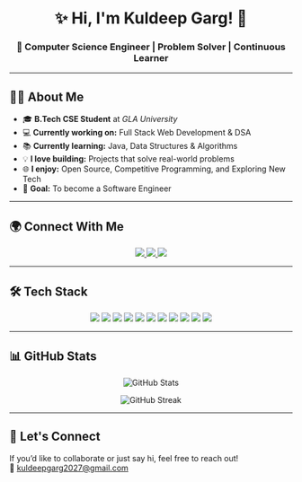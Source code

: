 <h1 align="center">✨ Hi, I'm Kuldeep Garg! 👋</h1>
<h3 align="center">🚀 Computer Science Engineer | Problem Solver | Continuous Learner</h3>

---

## 👨‍💻 About Me  

- 🎓 **B.Tech CSE Student** at *GLA University*  
- 💻 **Currently working on:** Full Stack Web Development & DSA  
- 📚 **Currently learning:** Java, Data Structures & Algorithms  
- 💡 **I love building:** Projects that solve real-world problems  
- 🌐 **I enjoy:** Open Source, Competitive Programming, and Exploring New Tech  
- 🎯 **Goal:** To become a Software Engineer  

---

## 🌍 Connect With Me  

<p align="center">
  <a href="https://www.linkedin.com/in/kuldeep-garg-238b302a6/" target="_blank">
    <img src="https://img.shields.io/badge/LinkedIn-%230077B5.svg?&style=for-the-badge&logo=linkedin&logoColor=white" />
  </a>
  <a href="https://www.instagram.com/codingsurface/" target="_blank">
    <img src="https://img.shields.io/badge/Instagram-%23E4405F.svg?&style=for-the-badge&logo=instagram&logoColor=white" />
  </a>
  <a href="mailto:kuldeepgarg2027@gmail.com">
    <img src="https://img.shields.io/badge/Email-%23EA4335.svg?&style=for-the-badge&logo=gmail&logoColor=white" />
  </a>
</p>

---

## 🛠️ Tech Stack  

<p align="center">
  <img src="https://img.shields.io/badge/Java-%23ED8B00.svg?&style=for-the-badge&logo=java&logoColor=white" />
  <img src="https://img.shields.io/badge/Python-%233776AB.svg?&style=for-the-badge&logo=python&logoColor=white" />
  <img src="https://img.shields.io/badge/HTML5-%23E34F26.svg?&style=for-the-badge&logo=html5&logoColor=white" />
  <img src="https://img.shields.io/badge/CSS3-%231572B6.svg?&style=for-the-badge&logo=css3&logoColor=white" />
  <img src="https://img.shields.io/badge/JavaScript-%23F7DF1E.svg?&style=for-the-badge&logo=javascript&logoColor=black" />
  <img src="https://img.shields.io/badge/C-%2300599C.svg?&style=for-the-badge&logo=c&logoColor=white" />
  <img src="https://img.shields.io/badge/MySQL-%234479A1.svg?&style=for-the-badge&logo=mysql&logoColor=white" />
  <img src="https://img.shields.io/badge/MongoDB-%2347A248.svg?&style=for-the-badge&logo=mongodb&logoColor=white" />
  <img src="https://img.shields.io/badge/Node.js-43853D?style=for-the-badge&logo=node.js&logoColor=white" />
  <img src="https://img.shields.io/badge/Express.js-000000?style=for-the-badge&logo=express&logoColor=white" />
  <img src="https://img.shields.io/badge/React-%2320232a.svg?&style=for-the-badge&logo=react&logoColor=%2361DAFB" />
</p>

---

## 📊 GitHub Stats  

<p align="center">
  <img src="https://github-readme-stats.vercel.app/api?username=Kuldeep2047&show_icons=true&theme=radical" alt="GitHub Stats" />
</p>

<p align="center">
  <img src="https://github-readme-streak-stats.herokuapp.com/?user=Kuldeep2047&theme=radical" alt="GitHub Streak" />
</p>

---

## 💌 Let's Connect

If you’d like to collaborate or just say hi, feel free to reach out!  
📧 [kuldeepgarg2027@gmail.com](mailto:kuldeepgarg2027@gmail.com)
